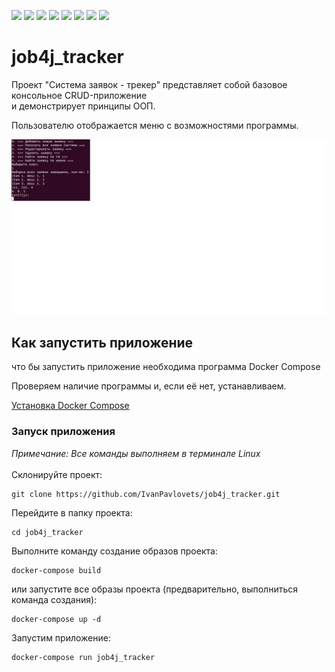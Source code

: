 ![](https://img.shields.io/badge/Java-%3E%3D%208-orange)
![](https://img.shields.io/badge/Maven-3-red)
![](https://img.shields.io/badge/PostgreSQL-%3E%3D%209-informational)
![](https://img.shields.io/badge/-JDBC-blue)
![](https://img.shields.io/badge/-H2%20-blueviolet)
![](https://img.shields.io/badge/-Liquibase-blue)
![](https://img.shields.io/badge/JUnit-%3E%3D%204-yellowgreen)
![](https://img.shields.io/badge/-checkstyle-lightgrey)

# job4j_tracker
Проект "Система заявок - трекер" представляет собой базовое консольное CRUD-приложение<br>
и демонстрирует принципы ООП.<br>

Пользователю отображается меню с возможностями программы.<br>

![](02_images/tracker.png) <br>

## Как запустить приложение

что бы запустить приложение необходима программа Docker Compose

Проверяем наличие программы и, если её нет, устанавливаем.

[Установка Docker Compose](https://github.com/IvanPavlovets/job4j_mock/blob/master/01_installation/INSTALLATION.md)

### Запуск приложения
_Примечание: Все команды выполняем в терминале Linux_<br>
<br>
Склонируйте проект:
```
git clone https://github.com/IvanPavlovets/job4j_tracker.git
```
Перейдите в папку проекта:
```
cd job4j_tracker
```
Выполните команду создание образов проекта:
```
docker-compose build
```
или запустите все образы проекта (предварительно, выполниться команда создания):
```
docker-compose up -d
```
Запустим приложение:
```
docker-compose run job4j_tracker
```